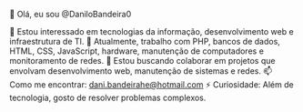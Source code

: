 👋 Olá, eu sou @DaniloBandeira0

👀 Estou interessado em tecnologias da informação, desenvolvimento web e infraestrutura de TI.
🌱 Atualmente, trabalho com PHP, bancos de dados, HTML, CSS, JavaScript, hardware, manutenção de computadores e monitoramento de redes.
💞️ Estou buscando colaborar em projetos que envolvam desenvolvimento web, manutenção de sistemas e redes.
📫 Como me encontrar: dani.bandeirahe@hotmail.com
⚡ Curiosidade: Além de tecnologia, gosto de resolver problemas complexos.

<!---
DaniloBandeira0/DaniloBandeira0 is a ✨ special ✨ repository because its `README.md` (this file) appears on your GitHub profile.
You can click the Preview link to take a look at your changes.
--->
